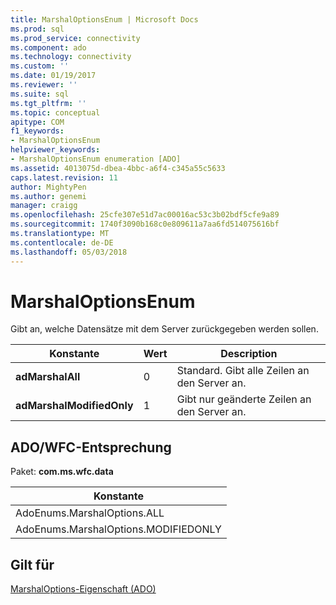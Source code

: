 ```yaml
---
title: MarshalOptionsEnum | Microsoft Docs
ms.prod: sql
ms.prod_service: connectivity
ms.component: ado
ms.technology: connectivity
ms.custom: ''
ms.date: 01/19/2017
ms.reviewer: ''
ms.suite: sql
ms.tgt_pltfrm: ''
ms.topic: conceptual
apitype: COM
f1_keywords:
- MarshalOptionsEnum
helpviewer_keywords:
- MarshalOptionsEnum enumeration [ADO]
ms.assetid: 4013075d-dbea-4bbc-a6f4-c345a55c5633
caps.latest.revision: 11
author: MightyPen
ms.author: genemi
manager: craigg
ms.openlocfilehash: 25cfe307e51d7ac00016ac53c3b02bdf5cfe9a89
ms.sourcegitcommit: 1740f3090b168c0e809611a7aa6fd514075616bf
ms.translationtype: MT
ms.contentlocale: de-DE
ms.lasthandoff: 05/03/2018
---
```

# <a name="marshaloptionsenum"></a>MarshalOptionsEnum
Gibt an, welche Datensätze mit dem Server zurückgegeben werden sollen.  
  
|Konstante|Wert|Description|  
|--------------|-----------|-----------------|  
|**adMarshalAll**|0|Standard. Gibt alle Zeilen an den Server an.|  
|**adMarshalModifiedOnly**|1|Gibt nur geänderte Zeilen an den Server an.|  
  
## <a name="adowfc-equivalent"></a>ADO/WFC-Entsprechung  
 Paket: **com.ms.wfc.data**  
  
|Konstante|  
|--------------|  
|AdoEnums.MarshalOptions.ALL|  
|AdoEnums.MarshalOptions.MODIFIEDONLY|  
  
## <a name="applies-to"></a>Gilt für  
 [MarshalOptions-Eigenschaft (ADO)](../../../ado/reference/ado-api/marshaloptions-property-ado.md)
